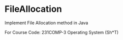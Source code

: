 # FileAllocation
Implement File Allocation method in Java

For Course Code: 231COMP-3 
Operating System (Sh*T)
